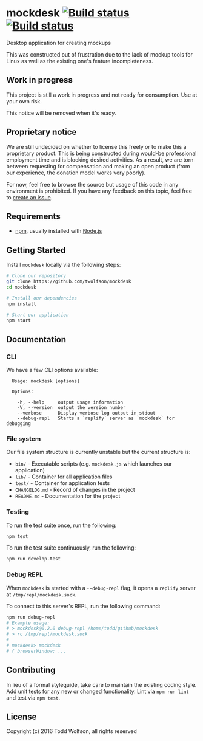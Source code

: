 # mockdesk [![Build status](https://travis-ci.org/twolfson/mockdesk.svg?branch=master)](https://travis-ci.org/twolfson/mockdesk) [![Build status](https://ci.appveyor.com/api/projects/status/r44mu999ts6fa4j7/branch/master?svg=true)](https://ci.appveyor.com/project/twolfson/mockdesk/branch/master)

Desktop application for creating mockups

This was constructed out of frustration due to the lack of mockup tools for Linux as well as the existing one's feature incompleteness.

## Work in progress
This project is still a work in progress and not ready for consumption. Use at your own risk.

This notice will be removed when it's ready.

## Proprietary notice
We are still undecided on whether to license this freely or to make this a proprietary product. This is being constructed during would-be professional employment time and is blocking desired activities. As a result, we are torn between requesting for compensation and making an open product (from our experience, the donation model works very poorly).

For now, feel free to browse the source but usage of this code in any environment is prohibited. If you have any feedback on this topic, feel free to [create an issue](https://github.com/twolfson/mockdesk/issues/new).

## Requirements
- [npm][], usually installed with [Node.js][]

[npm]: http://npmjs.org/
[Node.js]: http://nodejs.org/

## Getting Started
Install `mockdesk` locally via the following steps:

```bash
# Clone our repository
git clone https://github.com/twolfson/mockdesk
cd mockdesk

# Install our dependencies
npm install

# Start our application
npm start
```

## Documentation
### CLI
We have a few CLI options available:

```
  Usage: mockdesk [options]

  Options:

    -h, --help     output usage information
    -V, --version  output the version number
    --verbose      Display verbose log output in stdout
    --debug-repl   Starts a `replify` server as `mockdesk` for debugging
```

### File system
Our file system structure is currently unstable but the current structure is:

- `bin/` - Executable scripts (e.g. `mockdesk.js` which launches our application)
- `lib/` - Container for all application files
- `test/` - Container for application tests
- `CHANGELOG.md` - Record of changes in the project
- `README.md` - Documentation for the project

### Testing
To run the test suite once, run the following:

```bash
npm test
```

To run the test suite continuously, run the following:

```bash
npm run develop-test
```

### Debug REPL
When `mockdesk` is started with a `--debug-repl` flag, it opens a `replify` server at `/tmp/repl/mockdesk.sock`.

To connect to this server's REPL, run the following command:

```bash
npm run debug-repl
# Example usage:
# > mockdesk@0.2.0 debug-repl /home/todd/github/mockdesk
# > rc /tmp/repl/mockdesk.sock
#
# mockdesk> mockdesk
# { browserWindow: ...
```

## Contributing
In lieu of a formal styleguide, take care to maintain the existing coding style. Add unit tests for any new or changed functionality. Lint via `npm run lint` and test via `npm test`.

## License
Copyright (c) 2016 Todd Wolfson, all rights reserved
